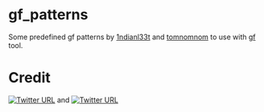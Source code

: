 # gf_patterns
Some predefined gf patterns by [1ndianl33t](https://github.com/1ndianl33t/Gf-Patterns) and [tomnomnom](https://github.com/tomnomnom/gf/tree/master/examples) to use with [gf](https://github.com/tomnomnom/gf) tool. 



# Credit
[![Twitter URL](https://img.shields.io/twitter/url/https/twitter.com/bukotsunikki.svg?style=social&label=Follow%20%401ndianl33t)](https://twitter.com/1ndianl33t) and [![Twitter URL](https://img.shields.io/twitter/url/https/twitter.com/bukotsunikki.svg?style=social&label=Follow%20%40TomNomNom)](https://twitter.com/TomNomNom)
